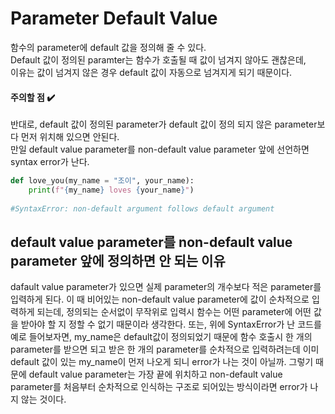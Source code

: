 # Parameter Default Value
함수의 parameter에 default 값을 정의해 줄 수 있다.  
Default 값이 정의된 paramter는 함수가 호출될 때 값이 넘겨지 않아도 괜찮은데,  
이유는 값이 넘겨지 않은 경우 default 값이 자동으로 넘겨지게 되기 때문이다.
#### 주의할 점 :heavy_check_mark: 
반대로, default 값이 정의된 parameter가 default 값이 정의 되지 않은 parameter보다 먼저 위치해 있으면 안된다.  
만일 default value parameter를 non-default value parameter 앞에 선언하면 syntax error가 난다.
```python
def love_you(my_name = "조이", your_name):
    print(f"{my_name} loves {your_name}")
    
#SyntaxError: non-default argument follows default argument
```
## default value parameter를 non-default value parameter 앞에 정의하면 안 되는 이유
dafault value parameter가 있으면 실제 parameter의 개수보다 적은 parameter를 입력하게 된다. 이 때 비어있는 non-default value parameter에 값이 순차적으로 입력하게 되는데, 정의되는 순서없이 무작위로 입력시 함수는 어떤 parameter에 어떤 값을 받아야 할 지 정할 수 없기 때문이라 생각한다. 또는, 위에 SyntaxError가 난 코드를 예로 들어보자면, my_name은 default값이 정의되었기 때문에 함수 호출시 한 개의 parameter를 받으면 되고 받은 한 개의 parameter를 순차적으로 입력하려는데 이미 default 값이 있는 my_name이 먼저 나오게 되니 error가 나는 것이 아닐까. 그렇기 때문에 default value parameter는 가장 끝에 위치하고 non-default value parameter를 처음부터 순차적으로 인식하는 구조로 되어있는 방식이라면 error가 나지 않는 것이다.

